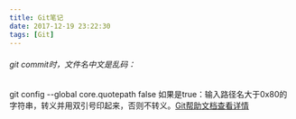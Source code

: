 ```yaml
---
title: Git笔记
date: 2017-12-19 23:22:30
tags: [Git]
---
```

###### git commit时，文件名中文是乱码：
git config --global core.quotepath false 
如果是true：输入路径名大于0x80的字符串，转义并用双引号印起来，否则不转义。[Git帮助文档查看详情](https://www.git-scm.com/docs/git-config#git-config-corequotePath)